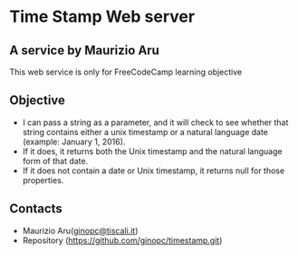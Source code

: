 # Time Stamp Web server
## A service by Maurizio Aru

This web service is only for FreeCodeCamp learning objective

## Objective

 * I can pass a string as a parameter, and it will check to see whether that string contains either a unix timestamp or a natural language date (example: January 1, 2016).
 * If it does, it returns both the Unix timestamp and the natural language form of that date.
 * If it does not contain a date or Unix timestamp, it returns null for those properties.

## Contacts

* Maurizio Aru(ginopc@tiscali.it)
* Repository (https://github.com/ginopc/timestamp.git)
